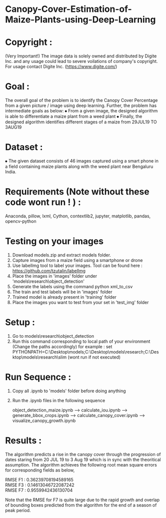 # Canopy-Cover-Estimation-of-Maize-Plants-using-Deep-Learning

# Copyright : 

(Very Important!)
The image data is solely owned and distributed by Digite Inc. and any usage could lead to severe voilations of company's copyright. For usage contact Digite Inc. (https://www.digite.com/)

# Goal : 
The overall goal of the problem is to identify the Canopy Cover Percentage from a given picture / image using deep learning. Further, the problem has intermediate goals as below:
⦁	From a given image, the designed algorithm is able to differentiate a maize plant from a weed plant
⦁	Finally, the designed algorithm identifies different stages of a maize from 29JUL19 TO 3AUG19

# Dataset :
⦁	The given dataset consists of 46 images captured using a smart phone in a field containing maize plants along with the weed plant near Bengaluru India.

# Requirements (Note without these code wont run ! ) :

Anaconda, pillow, lxml, Cython, contextlib2, jupyter, matplotlib, pandas, opencv-python

# Testing on your images
1. Download models.zip and extract models folder.
2. Capture images from a maize field using a smartphone or drone
3. Use labelImg tool to label your images. Tool can be found here : https://github.com/tzutalin/labelImg
4. Place the images in 'images' folder under 'models\research\object_detection'
5. Generate the labels using the command python xml_to_csv
6. The train and test labels will be in 'images' folder
7. Trained model is already present in 'training' folder
8. Place the images you want to test from your set in 'test_img' folder

# Setup : 
1. Go to models\research\object_detection
2. Run this command corresponding to local path of your environment (Change the paths accordingly)
for example : set PYTHONPATH=C:\Desktop\models;C:\Desktop\models\research;C:\Desktop\models\research\slim (wont run if not executed)

# Run Sequence :
1. Copy all .ipynb to 'models' folder before doing anything
2. Run the .ipynb files in the following sequence 

   object_detection_maize.ipynb --> calculate_iou.ipynb --> generate_bbox_crops.ipynb --> calculate_canopy_cover.ipynb -->           visualize_canopy_growth.ipynb

# Results : 
The algorithm predicts a rise in the canopy cover through the progression of dates staring from 20 JUL 19 to 3 Aug 19 which is in sync with the theoritical assumption. The algorithm achieves the following root mean square errors for corresponding fields as below, 

RMSE F1 : 0.36239708194589165  
RMSE F3 : 0.14613046722087242  
RMSE F7 : 0.9559942436130704  

Note that the RMSE for F7 is quite large due to the rapid growth and overlap of bounding boxes predicted from the algorithm for the end of a season of peak period.
